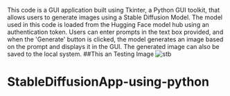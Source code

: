 This code is a GUI application built using Tkinter, a Python GUI toolkit, that allows users to generate images using a Stable Diffusion Model. The model used in this code is loaded from the Hugging Face model hub using an authentication token. Users can enter prompts in the text box provided, and when the 'Generate' button is clicked, the model generates an image based on the prompt and displays it in the GUI. The generated image can also be saved to the local system.
##This an Testing Image
![stb](https://user-images.githubusercontent.com/108793964/236662309-4fbf28f8-a73e-4780-a835-9ae162f5756c.jpeg)
# StableDiffusionApp-using-python

